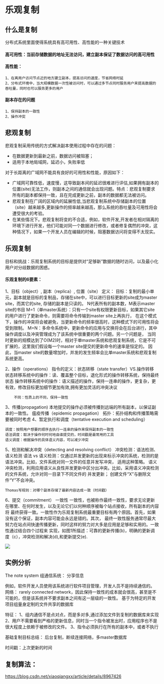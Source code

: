 # 乐观复制

## 什么是复制
分布式系统里面使得系统具有高可用性、高性能的一种关键技术

#### 高可用性：当前存储数据的地址无法访问，建立副本保证了数据访问的高可用性

#### 高性能：
    1、在离用户访问节点近的地方建立副本，提高访问的速度，节省网络时延
    2、分布式环境中，当大规模数据一次性被访问时，可以通过多节点同时服务用户来提高数据的吞吐量，同时也可以服务更多的用户
       
#### 副本存在的问题
    1、保持副本的一致性
    2、操作冲突



## 悲观复制
悲观复制采用传统的方式解决副本使用过程中存在的问题：
- 在数据更新到最新之前，数据访问被阻塞；
- 适用于本地局域网，延迟小，失败率低

对于长距离的广域网不能具有良好的可用性和性能，原因如下：
- 广域网可靠性低，速度慢，这导致副本间的延迟很难进行评估,如果拥有副本的位置(site)无法工作，则副本之间的通信就会出现问题。特点：悲观复制要求所有的副本都保持一致，且在完成更新之前，副本的数据都无法被访问。
- 悲观复制在广阔的区域内的延展性低,当悲观复制系统中存储副本的位置（site）越来越多,更新操作的频率越来越高，那么系统的吞吐量及可用性将会遭受很大的考验。
- 在某些情况下。悲观复制将变的不合适，例如，软件开发,开发者在相对隔离的环境下进行开发，他们可能对同一个数据进行修改，或者修复偶然的冲突，这种情况下，如果一个开发人员在编辑的时候，阻塞数据访问将变得不太现实。
  
## 乐观复制
目标和挑战：乐观复制系统的目标是提供对“足够新”数据的随时访问，以及最小化用户对分歧数据的困惑。

#### 乐观复制的6要素：
1、目标（object）, 副本（replica）, 位置（site）
  定义：
  目标：复制的最小单元，副本就是目标的复制品，存储在site中，可以进行目标更新的site成为master site，而其它的site, 存储的副本是只读的。
  N代表所有的副本数，M表示master site的书目
  M=1（单master系统）：只有一个site有权限更新目标，如果其它site的用户进行了更新命令，则需要将命令传输到master site上再执行，
      在这个模式下，操作的冲突将会被避免，当更新命令的频率很高时，这种模式下的可用性将会受到限制。
  M=N：多命令系统中，更新命令的应用与交换将会在后台进行，其中操作调度以及冲突管理成为了该系统中很重要的两个问题。另一个问题是，
  当同时更新的规模达到了O(M2)时，相对于单master系统和悲观复制系统，它是不可扩展的，这里我们假设每一个master site提交的更新命令的速率是恒定的。
  因此，当master site的数量增加时，并发的发生频率会比单master系统和悲观复制系统更高。

2、操作（operations）
  指令的定义：状态转移（state transfer）VS.操作转移
        状态转移系统中的操作：读、覆盖整个目标，退化形式的操作转移系统，保持最终状态
        操作转移系统中的操作：语义描述的操作，保持一连串的操作，更复杂，更有效，修改目标更加细节更加有效,拥有更加灵活的冲突决议

        不同：性质上的不同，保持一致性
3、传播(propagation)
    本地提交的操作必须被传播到远端的所有副本，以保证副本的一致性。
    瘟疫传播（epidemic propagation）
    拓扑：拓扑结构和传播策略需要被同时考虑
4、暂定执行和调度（tentative execution and scheduling）

    调度：按照用户想要的顺序去执行一连串的操作来保持副本的一致性
    语法调度：取决于操作何时何地由谁提交的，时间戳是最常用的工具
    语义调度：根据操作的具体语义内容，可以减少冲突

5、检测和解决冲突（detecting and resolving conflict）
    冲突检测：语法检测、语义检测
    语法 vs 语义检测：仅通过并发更新的出现来标示冲突的系统，检测的是语法冲突。比如，文件系统对同一文件的任意并发写冲突，
    适用这种策略。
    语义冲突检测，利用应用语义从良性并发更新中区分出冲突。比如，采用语义冲突检测的文件系统，允许对同一目录下不同文件的
    并发更新；
    创建文件“X”与删除文件“Y”不会冲突。

    Thomas写规则：对哪个副本存储了最新内容达成一致（时间戳）

6、提交（commitment）
    一致性
    一致性，也被称作最终一致性，要求无论更新在哪里、在何时发生，以及无论它们以何种顺序被每个站点接收，所有副本的内容将
    最终获得一致。一致性作为乐观复制系统最重要目标有两个原因。首先，如果没有这个保证，副本内容可能会永远是错的。其次，
    最终一致性服务通常尽最大努力在站点间快速传播更新，同时这样的努力对大多是应用是足够和实用的。一致性通过结合四个过程来
    实现，如图1所描述：可靠的更新传播(b)，明确的更新调度（c），冲突检测和解决(d),和更新提交(e).

        
![](http://ww1.sinaimg.cn/large/6e5586c6ly1g63z6vofb5j20fi0c1ab2.jpg)


 ## 实例分析
   The note system
   组通信系统： 分享信息
   
   例如，软件开发人员使用该系统进行软件项目管理，开发人员不是持续通信的。
   网络： rarely connected network，因此保持一致性的成本就会很高，甚至是不可能的，但是该系统并不要求副本之间有这一层级的一致性。
   基于为特定的开发项目组量身定制的文件共享的数据库
   
   特征：
   1、组内通信不是点对点，而是多对多,通过添加文件到复制的数据库来实现
   2、用户不需要看到严格的更新信息，同时当一个指令被发出时，应用程序也不是很大程度上依赖于被修改的文件。
   3、指令必须执行在所有的副本中，或者不执行
   
   基础复制目标总结：
   后台复制，断续连接网络，多master数据库
   
   时间戳：上次更新的时间
   
   复制算法：
 -----------------------------------------------------------------
 https://blog.csdn.net/xiaoqiangxx/article/details/8967426
